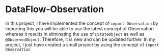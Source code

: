 # DataFlow-Observation

In this project, I have implemented the concept of `import Observation` by importing this you will be able to use the latest concept of Observation whereas it results in eliminating the use of `@StateObject` as well as `@ObservedObject`.
Therefore, it is new and can be updated further.
In my project, I just have created a small project by using the concept of `import Observation`
